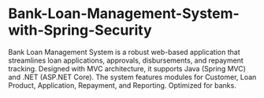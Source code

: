 # Bank-Loan-Management-System-with-Spring-Security
Bank Loan Management System is a robust web-based application that streamlines loan applications, approvals, disbursements, and repayment tracking. Designed with MVC architecture, it supports Java (Spring MVC) and .NET (ASP.NET Core). The system features modules for Customer, Loan Product, Application, Repayment, and Reporting. Optimized for banks.
